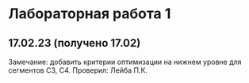 # Лабораторная работа 1
## 17.02.23 (получено 17.02)
Замечание: добавить критерии оптимизации на нижнем уровне для сегментов C3, C4. Проверил: Лейба П.К. 

